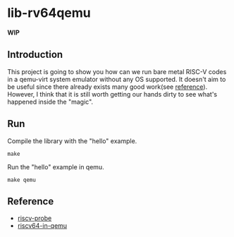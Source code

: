 # lib-rv64qemu

**WIP**

## Introduction

This project is going to show you how can we run bare metal RISC-V codes in a qemu-virt system
emulator without any OS supported. It doesn't aim to be useful since there already exists many
good work(see [reference](#Reference)). However, I think that it is still worth getting our
hands dirty to see what's happened inside the "magic".

## Run

Compile the library with the "hello" example.
```
make
```

Run the "hello" example in qemu.
```
make qemu
```

## Reference

* [riscv-probe](https://github.com/michaeljclark/riscv-probe)
* [riscv64-in-qemu](https://github.com/rtfb/riscv64-in-qemu)

